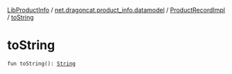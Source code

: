 [LibProductInfo](../../index.md) / [net.dragoncat.product_info.datamodel](../index.md) / [ProductRecordImpl](index.md) / [toString](./to-string.md)

# toString

`fun toString(): `[`String`](https://kotlinlang.org/api/latest/jvm/stdlib/kotlin/-string/index.html)